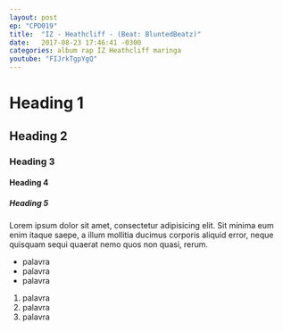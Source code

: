 ```yaml
---
layout: post
ep: "CPD019"
title:  "ÍZ - Heathcliff - (Beat: BluntedBeatz)"
date:   2017-08-23 17:46:41 -0300
categories: album rap ÍZ Heathcliff maringa
youtube: "FIJrkTgpYgQ"
---
```


# Heading 1

## Heading 2

### Heading 3

#### Heading 4

##### Heading 5

Lorem ipsum dolor sit amet, consectetur adipisicing elit. Sit minima eum enim itaque saepe, a illum mollitia ducimus corporis aliquid error, neque quisquam sequi quaerat nemo quos non quasi, rerum.

- palavra
- palavra
- palavra

1. palavra
1. palavra
1. palavra
